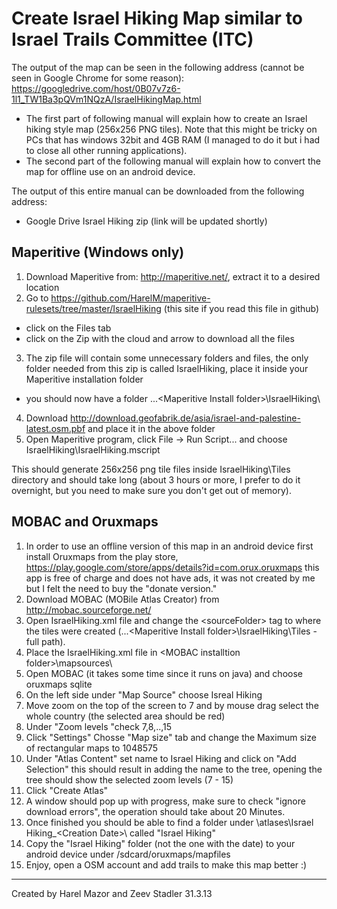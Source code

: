 Create Israel Hiking Map similar to Israel Trails Committee (ITC)
================================

The output of the map can be seen in the following address (cannot be seen in Google Chrome for some reason):
https://googledrive.com/host/0B07v7z6-1l1_TW1Ba3pQVm1NQzA/IsraelHikingMap.html

 * The first part of following manual will explain how to create an Israel hiking style map (256x256 PNG tiles).
Note that this might be tricky on PCs that has windows 32bit and 4GB RAM (I managed to do it but i had to close all other running applications).
 * The second part of the following manual will explain how to convert the map for offline use on an android device.

The output of this entire manual can be downloaded from the following address:
 - Google Drive Israel Hiking zip (link will be updated shortly)

Maperitive (Windows only)
-------------------------

1. Download Maperitive from: http://maperitive.net/, extract it to a desired location
2. Go to https://github.com/HarelM/maperitive-rulesets/tree/master/IsraelHiking (this site if you read this file in github)
 * click on the Files tab
 * click on the Zip with the cloud and arrow to download all the files
3. The zip file will contain some unnecessary folders and files, the only folder needed from this zip is called IsraelHiking, place it inside your Maperitive installation folder
 * you should now have a folder ...\<Maperitive Install folder\>\IsraelHiking\
4. Download http://download.geofabrik.de/asia/israel-and-palestine-latest.osm.pbf and place it in the above folder
5. Open Maperitive program, click File -> Run Script... and choose IsraelHiking\IsraelHiking.mscript

This should generate 256x256 png tile files inside IsraelHiking\Tiles directory and should take long (about 3 hours or more, I prefer to do it overnight, but you need to make sure you don't get out of memory).

MOBAC and Oruxmaps
-------------------------
1. In order to use an offline version of this map in an android device first install Oruxmaps from the play store, 
	https://play.google.com/store/apps/details?id=com.orux.oruxmaps
	this app is free of charge and does not have ads, it was not created by me but I felt the need to buy the "donate version."
2. Download MOBAC (MOBile Atlas Creator) from http://mobac.sourceforge.net/
2. Open IsraelHiking.xml file and change the \<sourceFolder\> tag to where the tiles were created (...\<Maperitive Install folder>\IsraelHiking\Tiles - full path).
3. Place the IsraelHiking.xml file in \<MOBAC installtion folder\>\mapsources\
4. Open MOBAC (it takes some time since it runs on java) and choose oruxmaps sqlite
5. On the left side under "Map Source" choose Isreal Hiking
6. Move zoom on the top of the screen to 7 and by mouse drag select the whole country (the selected area should be red)
7. Under "Zoom levels "check 7,8,..,15
8. Click "Settings" Chosse "Map size" tab and change the Maximum size of rectangular maps to 1048575
9. Under "Atlas Content" set name to Israel Hiking and click on "Add Selection"
	this should result in adding the name to the tree, opening the tree should show the selected zoom levels (7 - 15)
10. Click "Create Atlas"
11. A window should pop up with progress, make sure to check "ignore download errors", the operation should take about 20 Minutes.
12. Once finished you should be able to find a folder under <MOBAC installation folder>\atlases\Israel Hiking_\<Creation Date\>\ called "Israel Hiking" 
13. Copy the "Israel Hiking" folder (not the one with the date) to your android device under /sdcard/oruxmaps/mapfiles
14. Enjoy, open a OSM account and add trails to make this map better :)


-------------------------
Created by Harel Mazor and Zeev Stadler 31.3.13
